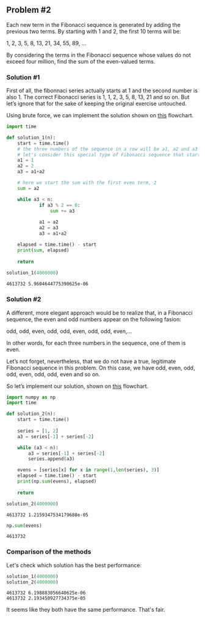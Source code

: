 
## Problem #2

Each new term in the Fibonacci sequence is generated by adding the previous two terms. By starting with 1 and 2, the first 10 terms will be:

1, 2, 3, 5, 8, 13, 21, 34, 55, 89, ...

By considering the terms in the Fibonacci sequence whose values do not exceed four million, find the sum of the even-valued terms.

### Solution #1

First of all, the fibonnaci series actually starts at 1 and the second number is also 1. The correct Fibonacci series is 1, 1, 2, 3, 5, 8, 13, 21 and so on. But let’s ignore that for the sake of keeping the original exercise untouched.

Using brute force, we can implement the solution shown on [this](www.google.com) flowchart.


```python
import time

def solution_1(n):
    start = time.time()
    # the three numbers of the sequence in a row will be a1, a2 and a3
    # let's consider this special type of Fibonacci sequence that starts with 1,2,3,...
    a1 = 1
    a2 = 2
    a3 = a1+a2

    # here we start the sum with the first even term, 2
    sum = a2

    while a3 < n:
            if a3 % 2 == 0:
                sum += a3
                
            a1 = a2
            a2 = a3
            a3 = a1+a2

    elapsed = time.time() - start
    print(sum, elapsed)
    
    return
    
solution_1(4000000)
```

    4613732 5.9604644775390625e-06


### Solution #2

A different, more elegant approach would be to realize that, in a Fibonacci sequence, the even and odd numbers appear on the following fasion:

odd, odd, even, odd, odd, even, odd, odd, even,…

In other words, for each three numbers in the sequence, one of them is even.

Let’s not forget, nevertheless, that we do not have a true, legitimate Fibonacci sequence in this problem. On this case, we have odd, even, odd, odd, even, odd, odd, even and so on.

So let’s implement our solution, shown on [this](www.google.com) flowchart.


```python
import numpy as np
import time

def solution_2(n):
    start = time.time()
    
    series = [1, 2]
    a3 = series[-1] + series[-2]

    while (a3 < n):
        a3 = series[-1] + series[-2]
        series.append(a3)

    evens = [series[x] for x in range(1,len(series), 3)]
    elapsed = time.time() - start
    print(np.sum(evens), elapsed)
    
    return

solution_2(4000000)
```

    4613732 1.2159347534179688e-05



```python
np.sum(evens)
```




    4613732



### Comparison of the methods

Let's check which solution has the best performance:


```python
solution_1(4000000)
solution_2(4000000)
```

    4613732 6.198883056640625e-06
    4613732 2.193450927734375e-05


It seems like they both have the same performance. That's fair.
